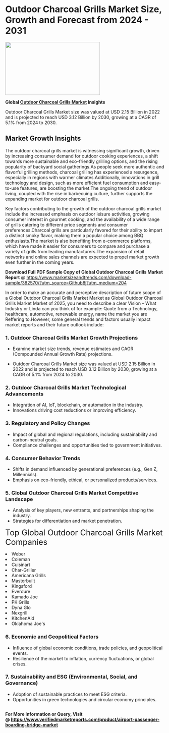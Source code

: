 <H1>Outdoor Charcoal Grills Market Size, Growth and Forecast from 2024 - 2031</H1><img class="aligncenter size-medium wp-image-584254" src="https://thirdeyenews.in/wp-content/uploads/2024/09/Global-Market-Research-300x168.jpeg" alt="" width="300" height="168" /><p><strong>Global&nbsp;<a href="https://www.marketsizeandtrends.com/download-sample/382570/?utm_source=Github8j?utm_medium=204">Outdoor Charcoal Grills Market</a> Insights</strong></p><p>Outdoor Charcoal Grills Market size was valued at USD 2.15 Billion in 2022 and is projected to reach USD 3.12 Billion by 2030, growing at a CAGR of 5.1% from 2024 to 2030.</p><p><h2>Market Growth Insights</h2> <p>The outdoor charcoal grills market is witnessing significant growth, driven by increasing consumer demand for outdoor cooking experiences, a shift towards more sustainable and eco-friendly grilling options, and the rising popularity of backyard social gatherings.As people seek more authentic and flavorful grilling methods, charcoal grilling has experienced a resurgence, especially in regions with warmer climates.Additionally, innovations in grill technology and design, such as more efficient fuel consumption and easy-to-use features, are boosting the market.The ongoing trend of outdoor living, coupled with the rise in barbecuing culture, further supports the expanding market for outdoor charcoal grills.</p> <p>Key factors contributing to the growth of the outdoor charcoal grills market include the increased emphasis on outdoor leisure activities, growing consumer interest in gourmet cooking, and the availability of a wide range of grills catering to different price segments and consumer preferences.Charcoal grills are particularly favored for their ability to impart a distinct smoky flavor, making them a popular choice among BBQ enthusiasts.The market is also benefiting from e-commerce platforms, which have made it easier for consumers to compare and purchase a variety of grills from leading manufacturers.The expansion of retail networks and online sales channels are expected to propel market growth even further in the coming years.</p> <p><span class=""><strong>Download Full PDF Sample Copy of Global Outdoor Charcoal Grills Market Report</strong> @ <a href="https://www.marketsizeandtrends.com/download-sample/382570/?utm_source=Github8j?utm_medium=204" target="_blank">https://www.marketsizeandtrends.com/download-sample/382570/?utm_source=Github8j?utm_medium=204</a></span></p><p>In order to make an accurate and perceptive description of future scope of a Global&nbsp;Outdoor Charcoal Grills Market Market as Global&nbsp;Outdoor Charcoal Grills Market Market of 2025, you need to describe a clear Vision &ndash; What Industry or Linda can you think of for example: Quote from a Technology, healthcare, automotive, renewable energy, name the market you are Reffering to.However, some general trends and factors usually impact market reports and their future outlook include:</p><h3>1.&nbsp;<strong>Outdoor Charcoal Grills Market Growth Projections</strong></h3><ul><li>Examine market size trends, revenue estimates and CAGR (Compounded Annual Growth Rate) projections.</li><li><p>Outdoor Charcoal Grills Market size was valued at USD 2.15 Billion in 2022 and is projected to reach USD 3.12 Billion by 2030, growing at a CAGR of 5.1% from 2024 to 2030.</p></li></ul><h3>2.&nbsp;<strong>Outdoor Charcoal Grills Market Technological Advancements</strong></h3><ul><li>Integration of AI, IoT, blockchain, or automation in the industry.</li><li>Innovations driving cost reductions or improving efficiency.</li></ul><h3>3.&nbsp;<strong>Regulatory and Policy Changes</strong></h3><ul><li>Impact of global and regional regulations, including sustainability and carbon-neutral goals.</li><li>Compliance challenges and opportunities tied to government initiatives.</li></ul><h3>4.&nbsp;<strong>Consumer Behavior Trends</strong></h3><ul><li>Shifts in demand influenced by generational preferences (e.g., Gen Z, Millennials).</li><li>Emphasis on eco-friendly, ethical, or personalized products/services.</li></ul><h3>5.&nbsp;<strong>Global Outdoor Charcoal Grills Market Competitive Landscape</strong></h3><ul><li>Analysis of key players, new entrants, and partnerships shaping the industry.</li><li>Strategies for differentiation and market penetration.</li></ul><p data-pm-slice="1 1 []"><span style="color: inherit; font-family: inherit; font-size: 25px;">Top Global Outdoor Charcoal Grills Market Companies</span></p><div class="" data-test-id=""><p><li>Weber</li><li> Coleman</li><li> Cuisinart</li><li> Char-Griller</li><li> Americana Grills</li><li> Masterbuilt</li><li> Kingsford</li><li> Everdure</li><li> Kamado Joe</li><li> PK Grills</li><li> Dyna Glo</li><li> Nexgrill</li><li> KitchenAid</li><li> Oklahoma Joe's</li></p></div><h3>6.&nbsp;<strong>Economic and Geopolitical Factors</strong></h3><ul><li>Influence of global economic conditions, trade policies, and geopolitical events.</li><li>Resilience of the market to inflation, currency fluctuations, or global crises.</li></ul><h3>7.&nbsp;<strong>Sustainability and ESG (Environmental, Social, and Governance)</strong></h3><ul><li>Adoption of sustainable practices to meet ESG criteria.</li><li>Opportunities in green technologies and circular economy principles.</li></ul><h2><strong style="font-size: 14px;">For More Information or Query, Visit @&nbsp;</strong><a style="background-color: #ffffff; font-size: 14px;" href="https://www.marketsizeandtrends.com/report/outdoor-charcoal-grills-market/" target="_blank">https://www.verifiedmarketreports.com/product/airport-passenger-boarding-bridge-market</a></h2>